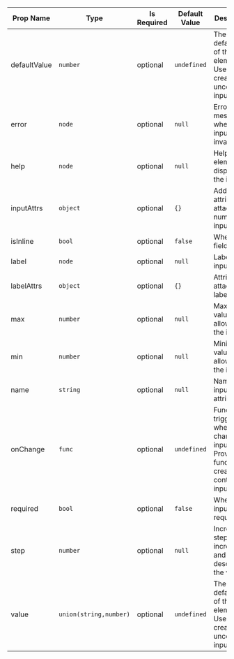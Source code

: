 | Prop Name | Type | Is Required | Default Value | Description | 
|-|-|-|-|-|
| defaultValue | `number`  | optional | `undefined` | The defaultValue of the input element. Use this to create an uncontrolled input |
| error | `node`  | optional | `null` | Error message for when the input is invalid |
| help | `node`  | optional | `null` | Help element to display with the input |
| inputAttrs | `object`  | optional | `{}` | Additional attributes to attach to the number input |
| isInline | `bool`  | optional | `false` | Whether the field is inline |
| label | `node`  | optional | `null` | Label of the input |
| labelAttrs | `object`  | optional | `{}` | Attributes to attach to the label |
| max | `number`  | optional | `null` | Maximum value allowed for the input |
| min | `number`  | optional | `null` | Minimum value allowed for the input |
| name | `string`  | optional | `null` | Name of the input attribute |
| onChange | `func`  | optional | `undefined` | Function to trigger when user changes the input value. Provide a function to create a controlled input. |
| required | `bool`  | optional | `false` | Whether the input is required |
| step | `number`  | optional | `null` | Incremental steps for increasing and descreasing the value |
| value | `union(string,number)`  | optional | `undefined` | The defaultValue of the input element. Use this to create an uncontrolled input. |